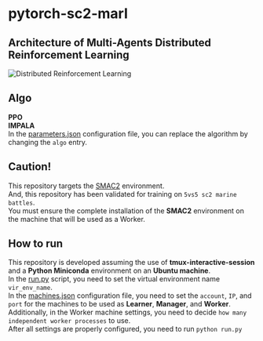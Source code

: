 # pytorch-sc2-marl
## Architecture of Multi-Agents Distributed Reinforcement Learning
![Distributed Reinforcement Learning](https://github.com/user-attachments/assets/fc815215-ed8f-4fd9-bc42-dbf36c6ffc36)

## Algo
__PPO__  
__IMPALA__  
In the [parameters.json](https://github.com/ymg1114/pytorch-sc2-marl/blob/main/utils/parameters.json) configuration file, you can replace the algorithm by changing the `algo` entry.  

## Caution!
This repository targets the [SMAC2](https://github.com/oxwhirl/smacv2) environment.  
And, this repository has been validated for training on `5vs5 sc2 marine battles`.  
You must ensure the complete installation of the __SMAC2__ environment on the machine that will be used as a Worker.  

## How to run
This repository is developed assuming the use of __tmux-interactive-session__ and a __Python Miniconda__ environment on an __Ubuntu machine__.  
In the [run.py](https://github.com/ymg1114/pytorch-sc2-marl/blob/main/run.py) script, you need to set the virtual environment name `vir_env_name`.  
In the [machines.json](https://github.com/ymg1114/pytorch-sc2-marl/blob/main/utils/machines.json) configuration file, you need to set the `account`, `IP`, and `port` for the machines to be used as __Learner__, __Manager__, and __Worker__.   
Additionally, in the Worker machine settings, you need to decide `how many independent worker processes` to use.  
After all settings are properly configured, you need to run `python run.py`
